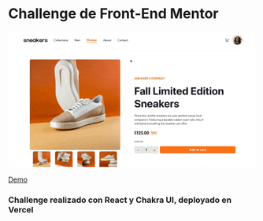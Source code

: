 # Challenge de Front-End Mentor

![Video](public/fem.gif)

[Demo]('https://front-end-mentor-challenge-ivory.vercel.app/')

### Challenge realizado con React y Chakra UI, deployado en Vercel
